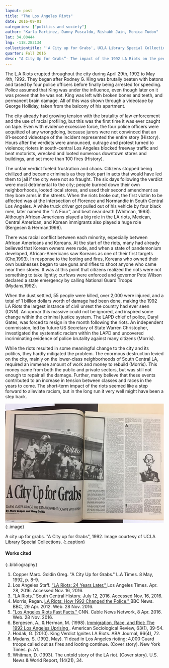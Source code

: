 ```yaml
---
layout: post
title: "The Los Angeles Riots"
date: 2016-09-01
categories: ["politics and society"]
author: "Karla Martinez, Danny Fuscaldo, Rishabh Jain, Monica Tudon"
lat: 34.00444
lng: -118.282134
collectiontitle: "'A City up for Grabs', UCLA Library Special Collections"
quarter: Fall 2016
desc: "A City Up for Grabs”- The impact of the 1992 LA Riots on the people and communities of Los Angeles"
---
```

The L.A Riots erupted throughout the city during April 29th, 1992 to May 4th, 1992. They began after Rodney G. King was brutally beaten with batons and tased by four police officers before finally being arrested for speeding. Police assumed that King was under the influence, even though later on it was proven that he was not. King was left with broken bones and teeth, and permanent brain damage. All of this was shown through a videotape by George Holliday, taken from the balcony of his apartment.

The city already had growing tension with the brutality of law enforcement and the use of racial profiling, but this was the first time it was ever caught on tape. Even with evidence excessive force, the four police officers were acquitted of any wrongdoing, because jurors were not convinced that an 81-second videotape of the incident represented the entire story (History).  Hours after the verdicts were announced, outrage and protest turned to violence; rioters in south-central Los Angeles blocked freeway traffic and beat motorists, wrecked and looted numerous downtown stores and buildings, and set more than 100 fires (History).

The unfair verdict fueled frustration and chaos.  Citizens stopped being civilized and became criminals as they took part in acts that would have led them to jail if the city were not so fraught. The six days following the verdict were most detrimental to the city; people burned down their own neighborhoods, looted local stores, and used their second amendment as they bore arms in the streets. When the riots broke out, the first victim to be affected was at the intersection of Florence and Normandie in South Central Los Angeles. A white truck driver got pulled out of his vehicle by four black men, later named the “LA Four”, and beat near death (Whitman, 1993). Although African-Americans played a big role in the LA riots, Mexican, Central American, and Korean immigrants also played a huge role (Bergesen &amp; Herman,1998).

There was racial conflict between each minority, especially between African Americans and Koreans. At the start of the riots, many had already believed that Korean owners were rude, and when a state of pandemonium developed, African-Americans saw Koreans as one of their first targets (Cho,1993). In response to the looting and fires, Koreans who owned their own businesses began to use guns and rifles to shoot anyone who came near their stores. It was at this point that citizens realized the riots were not something to take lightly; curfews were enforced and governor Pete Wilson declared a state emergency by calling National Guard Troops (Mydans,1992).

When the dust settled, 55 people were killed, over 2,000 were injured, and a total of 1 billion dollars worth of damage had been done, making the 1992 LA Riots the largest instance of civil unrest the country had ever seen (CNN). An uproar this massive could not be ignored, and inspired some change within the criminal justice system. The LAPD chief of police, Daryl Gates, was forced to resign in the month following the riots. An independent commission, led by future US Secretary of State Warren Christopher, investigated the systematic racism within the LAPD and uncovered incriminating evidence of police brutality against many citizens (Morris).

While the riots resulted in some meaningful change to the city and its politics, they hardly mitigated the problem. The enormous destruction levied on the city, mainly on the lower-class neighborhoods of South Central LA, required an immense amount of work and money to rebuild (Morris). This money came from both the public and private sectors, but was still not enough to repair all the damage. Further, many believe that these events contributed to an increase in tension between classes and races in the years to come. The short-term impact of the riots seemed like a step forward to alleviate racism, but in the long run it very well might have been a step back.


![The image depicts a man of color being taken by police officers. The background shows a Ralphs market with more people being arrested. All of them are Black men.](images/f16_riots.jpg)
{:.image}

A city up for grabs. "A City up for Grabs", 1992. Image courtesy of UCLA Library Special Collections.
   {:.caption}


#### Works cited

{:.bibliography}
1. Copper Marc. Goldin Greg. &quot;A City Up for Grabs.&quot; L.A Times. 8 May, 1992, p. 8-9.
2. Los Angeles Staff. <a href="http://timelines.latimes.com/los-angeles-riots/." target="_blank">“LA Riots: 24 Years Later.” </a>  Los Angeles Times. Apr. 28, 2016. Accessed Nov. 16, 2016.
3. <a href="http://www.southcentralhistory.com/la-riots.php." target="_blank"> “LA Riots.”</a> South Central History. July 12, 2016. Accessed Nov. 16, 2016.
4. Morris, Regan. <a href="http://www.bbc.com/news/world-us-canada-17878180" target="_blank"> LA Riots: How 1992 Changed the Police.&quot; </a> BBC News. BBC, 29 Apr. 2012. Web. 28 Nov. 2016.
5. <a href="http://www.cnn.com/2013/09/18/us/los-angeles-riots-fast-facts/" target="_blank"> &quot;Los Angeles Riots Fast Facts.&quot; </a> CNN. Cable News Network, 8 Apr. 2016. Web. 28 Nov. 2016.
6. Bergesen, A., &amp; Herman, M. (1998). <a href="http://www.jstor.org/stable/2657476" target="_blank"> Immigration, Race, and Riot: The 1992 Los Angeles	Uprising </a>. American Sociological Review, 63(1), 39-54.
7. Hodak, G. (2010). King Verdict Ignites LA Riots. ABA Journal, 96(4), 72.
8. Mydans, S. (1992, May). 11 dead in Los Angeles rioting; 4,000 Guard troops called out as fires and looting continue. (Cover story). New York Times. p. A1.
9. Whitman, D. (1993). The untold story of the LA riot. (Cover story). U.S. News &amp; World Report, 114(21), 34.
